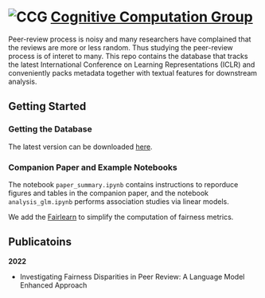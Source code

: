 # ![CCG](CCGs.png) [Cognitive Computation Group](http://cogcomp.org)

Peer-review process is noisy and many researchers have complained that 
the reviews are more or less random.
Thus studying the peer-review process is of interet to many. 
This repo contains the database that tracks the latest International Conference
on Learning Representations (ICLR) and conveniently packs metadata together with textual features for downstream analysis.


## Getting Started


### Getting the Database

The latest version can be downloaded [here](https://www.dropbox.com/s/iaps6dityc18kif/cs_conf_release.db?dl=1).

### Companion Paper and Example Notebooks

The notebook ``paper_summary.ipynb`` contains instructions to reporduce figures and tables in the companion paper,
and the notebook ``analysis_glm.ipynb`` performs association studies via linear models.


We add the [Fairlearn](https://fairlearn.org) to simplify the computation of fairness metrics.

## Publicatoins

**2022**

- Investigating Fairness Disparities in Peer Review: A Language Model Enhanced Approach
